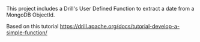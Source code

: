 This project includes a Drill's User Defined Function to extract a date from a MongoDB ObjectId.

Based on this tutorial https://drill.apache.org/docs/tutorial-develop-a-simple-function/


